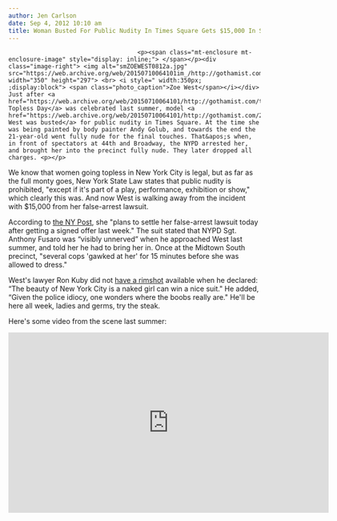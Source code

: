 ```yaml
---
author: Jen Carlson
date: Sep 4, 2012 10:10 am
title: Woman Busted For Public Nudity In Times Square Gets $15,000 In Settlement
---
```


	
										<p><span class="mt-enclosure mt-enclosure-image" style="display: inline;"> </span></p><div class="image-right"> <img alt="smZOEWEST0812a.jpg" src="https://web.archive.org/web/20150710064101im_/http://gothamist.com/attachments/arts_jen/smZOEWEST0812a.jpg" width="350" height="297"> <br> <i style=" width:350px; ;display:block"> <span class="photo_caption">Zoe West</span></i></div> Just after <a href="https://web.archive.org/web/20150710064101/http://gothamist.com/tags/gotoplessday">Go Topless Day</a> was celebrated last summer, model <a href="https://web.archive.org/web/20150710064101/http://gothamist.com/2011/08/31/naked_flesh_still_dangerous_crimina.php">Zoe West was busted</a> for public nudity in Times Square. At the time she was being painted by body painter Andy Golub, and towards the end the 21-year-old went fully nude for the final touches. That&apos;s when, in front of spectators at 44th and Broadway, the NYPD arrested her, and brought her into the precinct fully nude. They later dropped all charges. <p></p>

<p>We know that women going topless in New York City is legal, but as far as the full monty goes, New York State Law states that public nudity is prohibited, &quot;except if it&apos;s part of a play, performance, exhibition or show,&quot; which clearly this was. And now West is walking away from the incident with $15,000 from her false-arrest lawsuit.</p>

<p>According to <a href="https://web.archive.org/web/20150710064101/http://www.nypost.com/p/news/local/manhattan/naked_gal_gets_deal_on_suit_rzU3DNFTdMhSYMMe1bAMVO?utm_medium=rss&amp;utm_content=Manhattan">the NY Post</a>, she &quot;plans to settle her false-arrest lawsuit today after getting a signed offer last week.&quot; The suit stated that NYPD Sgt. Anthony Fusaro was &#x201C;visibly unnerved&#x201D; when he approached West last summer, and told her he had to bring her in. Once at the Midtown South precinct, &quot;several cops &apos;gawked at her&apos; for 15 minutes before she was allowed to dress.&quot; </p>

<p>West&apos;s lawyer Ron Kuby did not <a href="https://web.archive.org/web/20150710064101/http://instantrimshot.com/">have a rimshot</a> available when he declared: &#x201C;The beauty of New York City is a naked girl can win a nice suit.&quot; He added, &#x201C;Given the police idiocy, one wonders where the boobs really are.&quot; He&apos;ll be here all week, ladies and germs, try the steak.</p>

<p>Here&apos;s some video from the scene last summer:</p>

<p><iframe width="640" height="360" src="https://web.archive.org/web/20150710064101if_/http://www.youtube-nocookie.com/embed/wy1gOSKOT-o" frameborder="0" allowfullscreen></iframe></p>					
										
									
				